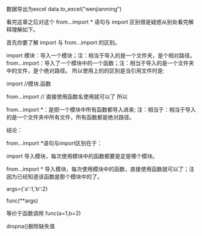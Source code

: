 数据导出为excel
data.to_excel("wenjianming")




看完这章之后对这个 from…import * 语句与 import 区别很是疑惑从别处看完解释理解如下。

首先你要了解 import 与 from…import 的区别。

import 模块：导入一个模块；注：相当于导入的是一个文件夹，是个相对路径。
from…import：导入了一个模块中的一个函数；注：相当于导入的是一个文件夹中的文件，是个绝对路径。
所以使用上的的区别是当引用文件时是:

import   //模块.函数

from…import  // 直接使用函数名使用就可以了
所以

from…import *：是把一个模块中所有函数都导入进来; 注：相当于：相当于导入的是一个文件夹中所有文件，所有函数都是绝对路径。

结论：

from…import *语句与import区别在于：

import 导入模块，每次使用模块中的函数都要是定是哪个模块。

from…import * 导入模块，每次使用模块中的函数，直接使用函数就可以了；注因为已经知道该函数是那个模块中的了。


args={'a':1,'b':2}

func(**args)

等价于函数调用 func(a=1,b=2)





dropna()删除缺失值

